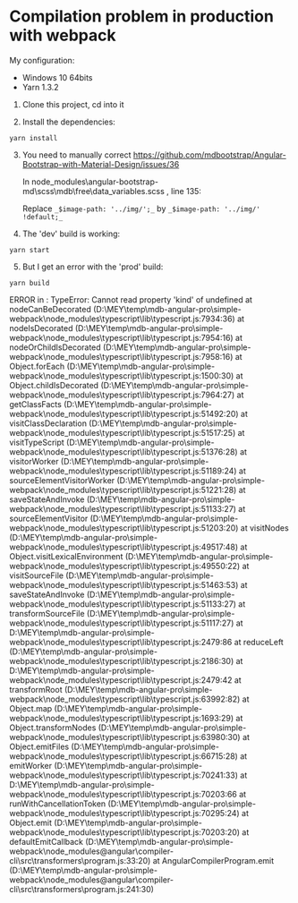 # Compilation problem in production with webpack

My configuration:
* Windows 10 64bits
* Yarn 1.3.2

1) Clone this project, cd into it

2) Install the dependencies:
 
`yarn install`

3) You need to manually correct https://github.com/mdbootstrap/Angular-Bootstrap-with-Material-Design/issues/36

    In node_modules\angular-bootstrap-md\scss\mdb\free\data\_variables.scss , line 135:
    
    Replace `_$image-path: '../img/';_` by `_$image-path: '../img/' !default;_`

4) The 'dev' build is working:

`yarn start`

5) But I get an error with the 'prod' build:

`yarn build`


ERROR in : TypeError: Cannot read property 'kind' of undefined
    at nodeCanBeDecorated (D:\MEY\temp\mdb-angular-pro\simple-webpack\node_modules\typescript\lib\typescript.js:7934:36)
    at nodeIsDecorated (D:\MEY\temp\mdb-angular-pro\simple-webpack\node_modules\typescript\lib\typescript.js:7954:16)
    at nodeOrChildIsDecorated (D:\MEY\temp\mdb-angular-pro\simple-webpack\node_modules\typescript\lib\typescript.js:7958:16)
    at Object.forEach (D:\MEY\temp\mdb-angular-pro\simple-webpack\node_modules\typescript\lib\typescript.js:1500:30)
    at Object.childIsDecorated (D:\MEY\temp\mdb-angular-pro\simple-webpack\node_modules\typescript\lib\typescript.js:7964:27)
    at getClassFacts (D:\MEY\temp\mdb-angular-pro\simple-webpack\node_modules\typescript\lib\typescript.js:51492:20)
    at visitClassDeclaration (D:\MEY\temp\mdb-angular-pro\simple-webpack\node_modules\typescript\lib\typescript.js:51517:25)
    at visitTypeScript (D:\MEY\temp\mdb-angular-pro\simple-webpack\node_modules\typescript\lib\typescript.js:51376:28)
    at visitorWorker (D:\MEY\temp\mdb-angular-pro\simple-webpack\node_modules\typescript\lib\typescript.js:51189:24)
    at sourceElementVisitorWorker (D:\MEY\temp\mdb-angular-pro\simple-webpack\node_modules\typescript\lib\typescript.js:51221:28)
    at saveStateAndInvoke (D:\MEY\temp\mdb-angular-pro\simple-webpack\node_modules\typescript\lib\typescript.js:51133:27)
    at sourceElementVisitor (D:\MEY\temp\mdb-angular-pro\simple-webpack\node_modules\typescript\lib\typescript.js:51203:20)
    at visitNodes (D:\MEY\temp\mdb-angular-pro\simple-webpack\node_modules\typescript\lib\typescript.js:49517:48)
    at Object.visitLexicalEnvironment (D:\MEY\temp\mdb-angular-pro\simple-webpack\node_modules\typescript\lib\typescript.js:49550:22)
    at visitSourceFile (D:\MEY\temp\mdb-angular-pro\simple-webpack\node_modules\typescript\lib\typescript.js:51463:53)
    at saveStateAndInvoke (D:\MEY\temp\mdb-angular-pro\simple-webpack\node_modules\typescript\lib\typescript.js:51133:27)
    at transformSourceFile (D:\MEY\temp\mdb-angular-pro\simple-webpack\node_modules\typescript\lib\typescript.js:51117:27)
    at D:\MEY\temp\mdb-angular-pro\simple-webpack\node_modules\typescript\lib\typescript.js:2479:86
    at reduceLeft (D:\MEY\temp\mdb-angular-pro\simple-webpack\node_modules\typescript\lib\typescript.js:2186:30)
    at D:\MEY\temp\mdb-angular-pro\simple-webpack\node_modules\typescript\lib\typescript.js:2479:42
    at transformRoot (D:\MEY\temp\mdb-angular-pro\simple-webpack\node_modules\typescript\lib\typescript.js:63992:82)
    at Object.map (D:\MEY\temp\mdb-angular-pro\simple-webpack\node_modules\typescript\lib\typescript.js:1693:29)
    at Object.transformNodes (D:\MEY\temp\mdb-angular-pro\simple-webpack\node_modules\typescript\lib\typescript.js:63980:30)
    at Object.emitFiles (D:\MEY\temp\mdb-angular-pro\simple-webpack\node_modules\typescript\lib\typescript.js:66715:28)
    at emitWorker (D:\MEY\temp\mdb-angular-pro\simple-webpack\node_modules\typescript\lib\typescript.js:70241:33)
    at D:\MEY\temp\mdb-angular-pro\simple-webpack\node_modules\typescript\lib\typescript.js:70203:66
    at runWithCancellationToken (D:\MEY\temp\mdb-angular-pro\simple-webpack\node_modules\typescript\lib\typescript.js:70295:24)
    at Object.emit (D:\MEY\temp\mdb-angular-pro\simple-webpack\node_modules\typescript\lib\typescript.js:70203:20)
    at defaultEmitCallback (D:\MEY\temp\mdb-angular-pro\simple-webpack\node_modules\@angular\compiler-cli\src\transformers\program.js:33:20)
    at AngularCompilerProgram.emit (D:\MEY\temp\mdb-angular-pro\simple-webpack\node_modules\@angular\compiler-cli\src\transformers\program.js:241:30)
